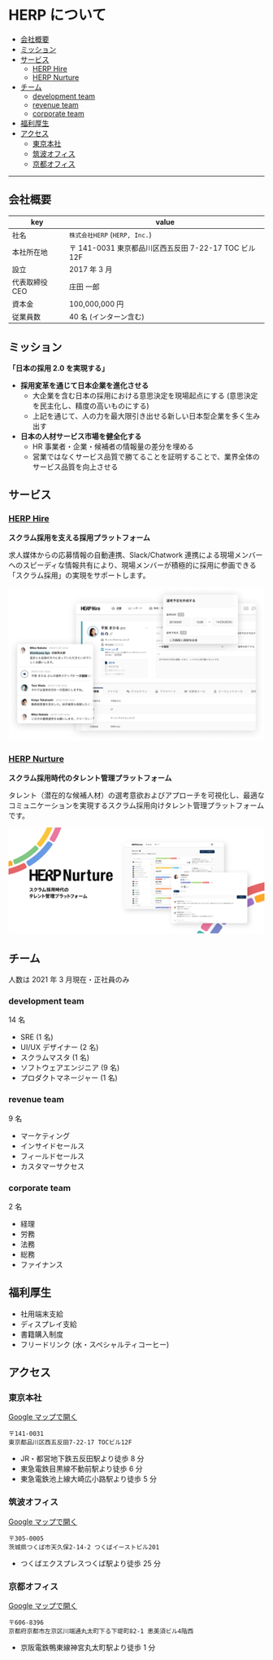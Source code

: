# HERP について

- [会社概要](#会社概要)
- [ミッション](#ミッション)
- [サービス](#サービス)
  - [HERP Hire](#herp-hire)
  - [HERP Nurture](#herp-nurture)
- [チーム](#チーム)
  - [development team](#development-team)
  - [revenue team](#revenue-team)
  - [corporate team](#corporate-team)
- [福利厚生](#福利厚生)
- [アクセス](#アクセス)
  - [東京本社](#東京本社)
  - [筑波オフィス](#筑波オフィス)
  - [京都オフィス](#京都オフィス)

---

## 会社概要

| key            | value                                                 |
| -------------- | ----------------------------------------------------- |
| 社名           | `株式会社HERP` (`HERP, Inc.`)                         |
| 本社所在地     | 〒 141-0031 東京都品川区西五反田 7-22-17 TOC ビル 12F |
| 設立           | 2017 年 3 月                                          |
| 代表取締役 CEO | 庄田 一郎                                             |
| 資本金         | 100,000,000 円                                        |
| 従業員数       | 40 名 (インターン含む)                                |

## ミッション

**「日本の採用 2.0 を実現する」**

- **採用変革を通じて日本企業を進化させる**
  - 大企業を含む日本の採用における意思決定を現場起点にする (意思決定を民主化し、精度の高いものにする)
  - 上記を通じて、人の力を最大限引き出せる新しい日本型企業を多く生み出す
- **日本の人材サービス市場を健全化する**
  - HR 事業者・企業・候補者の情報量の差分を埋める
  - 営業ではなくサービス品質で勝てることを証明することで、業界全体のサービス品質を向上させる

## サービス

### [HERP Hire](https://herp.cloud/)

**スクラム採用を支える採用プラットフォーム**

求人媒体からの応募情報の自動連携、Slack/Chatwork 連携による現場メンバーへのスピーディな情報共有により、現場メンバーが積極的に採用に参画できる「スクラム採用」の実現をサポートします。

![HERP Hire](../images/hire.png)

### [HERP Nurture](https://lp.herp.cloud/nurture/)

**スクラム採用時代のタレント管理プラットフォーム**

タレント（潜在的な候補人材）の選考意欲およびアプローチを可視化し、最適なコミュニケーションを実現するスクラム採用向けタレント管理プラットフォームです。

![HERP Nurture](../images/nurture.png)

## チーム

人数は 2021 年 3 月現在・正社員のみ

### development team

14 名

- SRE (1 名)
- UI/UX デザイナー (2 名)
- スクラムマスタ (1 名)
- ソフトウェアエンジニア (9 名)
- プロダクトマネージャー (1 名)

### revenue team

9 名

- マーケティング
- インサイドセールス
- フィールドセールス
- カスタマーサクセス

### corporate team

2 名

- 経理
- 労務
- 法務
- 総務
- ファイナンス

## 福利厚生

- 社用端末支給
- ディスプレイ支給
- 書籍購入制度
- フリードリンク (水・スペシャルティコーヒー)

## アクセス

### 東京本社

[Google マップで開く](https://goo.gl/maps/i1DsCNXs5SqUsTKP9)

```
〒141-0031
東京都品川区西五反田7-22-17 TOCビル12F
```

- JR・都営地下鉄五反田駅より徒歩 8 分
- 東急電鉄目黒線不動前駅より徒歩 6 分
- 東急電鉄池上線大崎広小路駅より徒歩 5 分

### 筑波オフィス

[Google マップで開く](https://goo.gl/maps/hApp7Eua8PZXVyYm9)

```
〒305-0005
茨城県つくば市天久保2-14-2 つくばイーストビル201
```

- つくばエクスプレスつくば駅より徒歩 25 分

### 京都オフィス

[Google マップで開く](https://goo.gl/maps/g3uqEnYyxRAhQPL98)

```
〒606-8396
京都府京都市左京区川端通丸太町下る下堤町82-1 恵美須ビル4階西
```

- 京阪電鉄鴨東線神宮丸太町駅より徒歩 1 分
